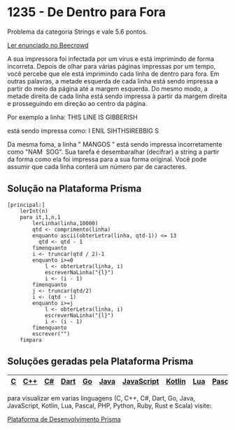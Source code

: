 # 1235 - De Dentro para Fora

Problema da categoria Strings e vale 5.6 pontos.

[Ler enunciado no Beecrowd](https://www.beecrowd.com.br/judge/en/problems/view/1235)


A sua impressora foi infectada por um vírus e está imprimindo de forma incorreta.
Depois de olhar para várias páginas impressas por um tempo, você percebe que ele está imprimindo cada
linha de dentro para fora. Em outras palavras, a metade esquerda de cada linha está sendo impressa
a partir do meio da página até a margem esquerda. Do mesmo modo, a metade direita de cada linha está sendo
impressa à partir da margem direita e prosseguindo em direção ao centro da página.

Por exemplo a linha:
THIS LINE IS GIBBERISH

está sendo impressa como:
I ENIL SIHTHSIREBBIG S

Da mesma foma, a linha " MANGOS " está sendo impressa incorretamente como "NAM&nbsp;&nbsp;SOG". Sua tarefa é desembaralhar (decifrar) a string a partir da forma como ela foi impressa para a sua forma original. Você pode assumir que cada linha conterá um número par de caracteres.

## Solução na Plataforma Prisma
``` 
[principal:]
	lerInt(n)
	para it,1,n,1
		lerLinha(linha,10000)
		qtd <- comprimento(linha)		
		enquanto ascii(obterLetra(linha, qtd-1)) <= 13
		  qtd <- qtd - 1
		fimenquanto
		i <- truncar(qtd / 2)-1
		enquanto i>=0
			l <- obterLetra(linha, i)
			escreverNaLinha("{l}")
			i <- (i - 1)
		fimenquanto
		j <- truncar(qtd/2)
		i <- (qtd - 1)
		enquanto i>=j
			l <- obterLetra(linha, i)
			escreverNaLinha("{l}")
			i <- (i - 1)
		fimenquanto
		escrever("")
	fimpara
```

## Soluções geradas pela Plataforma Prisma

|[C](https://www.prisma.dev.br/tela-demo-transpilado.html?idDemo=1235&categoria=Strings&idTarget=1)|[C++](https://www.prisma.dev.br/tela-demo-transpilado.html?idDemo=1235&categoria=Strings&idTarget=2)|[C#](https://www.prisma.dev.br/tela-demo-transpilado.html?idDemo=1235&categoria=Strings&idTarget=3)|[Dart](https://www.prisma.dev.br/tela-demo-transpilado.html?idDemo=1235&categoria=Strings&idTarget=4)|[Go](https://www.prisma.dev.br/tela-demo-transpilado.html?idDemo=1235&categoria=Strings&idTarget=5)|[Java](https://www.prisma.dev.br/tela-demo-transpilado.html?idDemo=1235&categoria=Strings&idTarget=6)|[JavaScript](https://www.prisma.dev.br/tela-demo-transpilado.html?idDemo=1235&categoria=Strings&idTarget=7)|[Kotlin](https://www.prisma.dev.br/tela-demo-transpilado.html?idDemo=1235&categoria=Strings&idTarget=8)|[Lua](https://www.prisma.dev.br/tela-demo-transpilado.html?idDemo=1235&categoria=Strings&idTarget=9)|[Pascal](https://www.prisma.dev.br/tela-demo-transpilado.html?idDemo=1235&categoria=Strings&idTarget=10)|[PHP](https://www.prisma.dev.br/tela-demo-transpilado.html?idDemo=1235&categoria=Strings&idTarget=11)|[Python](https://www.prisma.dev.br/tela-demo-transpilado.html?idDemo=1235&categoria=Strings&idTarget=12)|[Ruby](https://www.prisma.dev.br/tela-demo-transpilado.html?idDemo=1235&categoria=Strings&idTarget=13)|[Rust](https://www.prisma.dev.br/tela-demo-transpilado.html?idDemo=1235&categoria=Strings&idTarget=14)|[Scala](https://www.prisma.dev.br/tela-demo-transpilado.html?idDemo=1235&categoria=Strings&idTarget=15)|
 --- | --- | --- | --- | --- | --- | --- | --- | --- | --- | --- | --- | --- | --- | --- |

para visualizar em varias linguagens (C, C++, C#, Dart, Go, Java, JavaScript, Kotlin, Lua, Pascal, PHP, Python, Ruby, Rust e Scala) visite:

[Plataforma de Desenvolvimento Prisma](https://www.prisma.dev.br/tela-demo.html?idDemo=1235&categoria=Strings)
